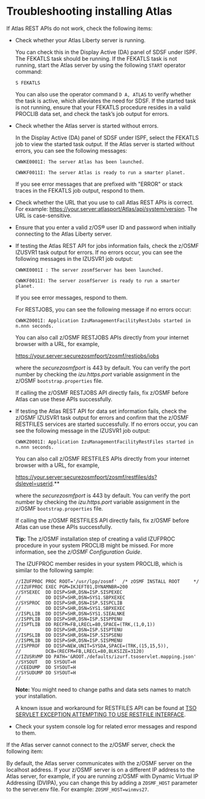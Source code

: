 # Troubleshooting installing Atlas

If Atlas REST APIs do not work, check the following items:

-   Check whether your Atlas Liberty server is running.

    You can check this in the Display Active \(DA\) panel of SDSF under ISPF. The FEKATLS task should be running. If the FEKATLS task is not running, start the Atlas server by using the following `START` operator command:

    ```
    S FEKATLS
    ```

    You can also use the operator command `D A, ATLAS` to verify whether the task is active, which alleviates the need for SDSF. If the started task is not running, ensure that your FEKATLS procedure resides in a valid PROCLIB data set, and check the task’s job output for errors.

-   Check whether the Atlas server is started without errors.

    In the Display Active \(DA\) panel of SDSF under ISPF, select the FEKATLS job to view the started task output. If the Atlas server is started without errors, you can see the following messages:

    ```
    CWWKE0001I: The server Atlas has been launched.
    ```

    ```
    CWWKF0011I: The server Atlas is ready to run a smarter planet.
    ```

    If you see error messages that are prefixed with "ERROR" or stack traces in the FEKATLS job output, respond to them.

-   Check whether the URL that you use to call Atlas REST APIs is correct. For example: https://your.server:atlasport/Atlas/api/system/version. The URL is case-sensitive.
-   Ensure that you enter a valid z/OS® user ID and password when initially connecting to the Atlas Liberty server.
-   If testing the Atlas REST API for jobs information fails, check the z/OSMF IZUSVR1 task output for errors. If no errors occur, you can see the following messages in the IZUSVR1 job output:

    ```
    CWWKE0001I : The server zosmfServer has been launched.
    ```

    ```
    CWWKF0011I: The server zosmfServer is ready to run a smarter planet.
    ```

    If you see error messages, respond to them.

    For RESTJOBS, you can see the following message if no errors occur:

    ```
    CWWKZ0001I: Application IzuManagementFacilityRestJobs started in n.nnn seconds.
    ```

    You can also call z/OSMF RESTJOBS APIs directly from your internet browser with a URL, for example,

    https://your.server:securezosmfport/zosmf/restjobs/jobs

    where the *securezosmfport* is 443 by default. You can verify the port number by checking the *izu.https.port* variable assignment in the z/OSMF `bootstrap.properties` file.

    If calling the z/OSMF RESTJOBS API directly fails, fix z/OSMF before Atlas can use these APIs successfully.

-   If testing the Atlas REST API for data set information fails, check the z/OSMF IZUSVR1 task output for errors and confirm that the z/OSMF RESTFILES services are started successfully. If no errors occur, you can see the following message in the IZUSVR1 job output:

    ```
    CWWKZ0001I: Application IzuManagementFacilityRestFiles started in n.nnn seconds.
    ```

    You can also call z/OSMF RESTFILES APIs directly from your internet browser with a URL, for example,

    https://your.server:securezosmfport/zosmf/restfiles/ds?dslevel=userid.**

    where the *securezosmfport* is 443 by default. You can verify the port number by checking the *izu.https.port* variable assignment in the z/OSMF `bootstrap.properties` file.

    If calling the z/OSMF RESTFILES API directly fails, fix z/OSMF before Atlas can use these APIs successfully.

    **Tip:** The z/OSMF installation step of creating a valid IZUFPROC procedure in your system PROCLIB might be missed. For more information, see the *z/OSMF Configuration Guide*.

    The IZUFPROC member resides in your system PROCLIB, which is similar to the following sample:

    ```
    //IZUFPROC PROC ROOT='/usr/lpp/zosmf'  /* zOSMF INSTALL ROOT     */
    //IZUFPROC EXEC PGM=IKJEFT01,DYNAMNBR=200                          
    //SYSEXEC  DD DISP=SHR,DSN=ISP.SISPEXEC                            
    //         DD DISP=SHR,DSN=SYS1.SBPXEXEC                           
    //SYSPROC  DD DISP=SHR,DSN=ISP.SISPCLIB                            
    //         DD DISP=SHR,DSN=SYS1.SBPXEXEC                           
    //ISPLLIB  DD DISP=SHR,DSN=SYS1.SIEALNKE                           
    //ISPPLIB  DD DISP=SHR,DSN=ISP.SISPPENU                            
    //ISPTLIB  DD RECFM=FB,LRECL=80,SPACE=(TRK,(1,0,1))                
    //         DD DISP=SHR,DSN=ISP.SISPTENU                            
    //ISPSLIB  DD DISP=SHR,DSN=ISP.SISPSENU                            
    //ISPMLIB  DD DISP=SHR,DSN=ISP.SISPMENU                            
    //ISPPROF  DD DISP=NEW,UNIT=SYSDA,SPACE=(TRK,(15,15,5)),            
    //         DCB=(RECFM=FB,LRECL=80,BLKSIZE=3120)                     
    //IZUSRVMP DD PATH='&ROOT./defaults/izurf.tsoservlet.mapping.json'  
    //SYSOUT   DD SYSOUT=H                                              
    //CEEDUMP  DD SYSOUT=H                                              
    //SYSUDUMP DD SYSOUT=H                                              
    //                                                                 
    ```

    **Note:** You might need to change paths and data sets names to match your installation.

    A known issue and workaround for RESTFILES API can be found at [TSO SERVLET EXCEPTION ATTEMPTING TO USE RESTFILE INTERFACE](http://www-01.ibm.com/support/docview.wss?crawler=1&uid=isg1PI63398).

-   Check your system console log for related error messages and respond to them.

If the Atlas server cannot connect to the z/OSMF server, check the following item:

By default, the Atlas server communicates with the z/OSMF server on the localhost address. If your z/OSMF server is on a different IP address to the Atlas server, for example, if you are running z/OSMF with Dynamic Virtual IP Addressing (DVIPA), you can change this by adding a `ZOSMF_HOST` parameter to the server.env file. For example: `ZOSMF_HOST=winmvs27`.
